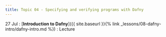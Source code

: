 ```yaml
---
title: Topic 04 - Specifying and verifying programs with Dafny
---
```


27 Jul
: [**Introduction to Dafny**]({{ site.baseurl }}{% link _lessons/08-dafny-intro/dafny-intro.md %})
  : Lecture

